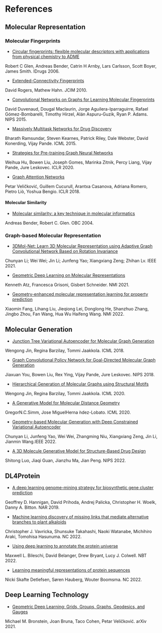 # References


## Molecular Representation

### Molecular Fingerprints

- [Circular fingerprints: flexible molecular descriptors with applications from physical chemistry to ADME](https://www.researchgate.net/profile/James_Smith97/publication/7255608_Circular_fingerprints_Flexible_molecular_descriptors_with_applications_from_physical_chemistry_to_ADME/links/54b291360cf220c63cd26290.pdf)

Robert C Glen, Andreas Bender, Catrin H Arnby, Lars Carlsson, Scott Boyer, James Smith. IDrugs 2006.

- [Extended-Connectivity Fingerprints](https://pubs.acs.org/doi/abs/10.1021/ci100050t)

David Rogers, Mathew Hahn. JCIM 2010.

- [Convolutional Networks on Graphs for Learning Molecular Fingerprints](https://papers.nips.cc/paper/5954-convolutional-networks-on-graphs-for-learning-molecular-fingerprints.pdf)

David Duvenaud, Dougal Maclaurin, Jorge Aguilera-Iparraguirre, Rafael Gómez-Bombarelli, Timothy Hirzel, Alán Aspuru-Guzik, Ryan P. Adams. NIPS 2015.

- [Massively Multitask Networks for Drug Discovery](https://arxiv.org/pdf/1502.02072.pdf)

Bharath Ramsundar, Steven Kearnes, Patrick Riley, Dale Webster, David Konerding, Vijay Pande. ICML 2015.

- [Strategies for Pre-training Graph Neural Networks](https://arxiv.org/pdf/1905.12265)

Weihua Hu, Bowen Liu, Joseph Gomes, Marinka Zitnik, Percy Liang, Vijay Pande, Jure Leskovec. ICLR 2020.

- [Graph Attention Networks](https://arxiv.org/pdf/1710.10903.pdf)

Petar Veličković, Guillem Cucurull, Arantxa Casanova, Adriana Romero, Pietro Liò, Yoshua Bengio. ICLR 2018.



#### Molecular Similarity

- [Molecular similarity: a key technique in molecular informatics](https://pubs.rsc.org/en/content/articlehtml/2004/ob/b409813g)

Andreas Bender, Robert C. Glen. OBC 2004.



### Graph-based Molecular Representation

- [3DMol-Net: Learn 3D Molecular Representation using Adaptive Graph Convolutional Network Based on Rotation Invariance](https://ieeexplore.ieee.org/abstract/document/9454403)

Chunyan Li; Wei Wei; Jin Li; Junfeng Yao; Xiangxiang Zeng; Zhihan Lv. IEEE 2021.

- [Geometric Deep Learning on Molecular Representations](https://arxiv.org/pdf/2107.12375.pdf)

Kenneth Atz, Francesca Grisoni, Gisbert Schneider. NMI 2021.

- [Geometry-enhanced molecular representation learning for property prediction](https://www.nature.com/articles/s42256-021-00438-4.pdf)

Xiaomin Fang, Lihang Liu, Jieqiong Lei, Donglong He, Shanzhuo Zhang, Jingbo Zhou, Fan Wang, Hua Wu Haifeng Wang. NMI 2022.



## Molecular Generation

- [Junction Tree Variational Autoencoder for Molecular Graph Generation](http://proceedings.mlr.press/v80/jin18a/jin18a.pdf)

Wengong Jin, Regina Barzilay, Tommi Jaakkola. ICML 2018.

- [Graph Convolutional Policy Network for Goal-Directed Molecular Graph Generation](https://proceedings.neurips.cc/paper/2018/file/d60678e8f2ba9c540798ebbde31177e8-Paper.pdf)

Jiaxuan You, Bowen Liu, Rex Ying, Vijay Pande, Jure Leskovec. NIPS 2018.

- [Hierarchical Generation of Molecular Graphs using Structural Motifs](https://arxiv.org/pdf/2002.03230.pdf)

Wengong Jin, Regina Barzilay, Tommi Jaakkola. ICML 2020.

- [A Generative Model for Molecular Distance Geometry](https://arxiv.org/pdf/1909.11459.pdf)

GregorN.C.Simm, Jose ́MiguelHerna ́ndez-Lobato. ICML 2020.

- [Geometry-based Molecular Generation with Deep Constrained Variational Autoencoder](https://ieeexplore.ieee.org/abstract/document/9714718)

Chunyan Li, Junfeng Yao, Wei Wei, Zhangming Niu, Xiangxiang Zeng, Jin Li, Jianmin Wang.IEEE 2022.

- [A 3D Molecule Generative Model for Structure-Based Drug Design](https://arxiv.org/pdf/2203.10446)

Shitong Luo, Jiaqi Guan, Jianzhu Ma, Jian Peng. NIPS 2022.



## DL4Protein

- [A deep learning genome-mining strategy for biosynthetic gene cluster prediction](https://academic.oup.com/nar/article-pdf/47/18/e110/30070680/gkz654.pdf)

Geoffrey D. Hannigan, David Prihoda, Andrej Palicka, Christopher H. Woelk, Danny A. Bitton. NAR 2019.

- [Machine learning discovery of missing links that mediate alternative branches to plant alkaloids](https://www.nature.com/articles/s41467-022-28883-8.pdf)

Christopher J. Vavricka, Shunsuke Takahashi, Naoki Watanabe,  Michihiro Araki, Tomohisa Hasunuma. NC 2022.

- [Using deep learning to annotate the protein universe](https://www.biorxiv.org/content/10.1101/626507.full.pdf)

Maxwell L. Bileschi, David Belanger, Drew Bryant, Lucy J. Colwell. NBT 2022.

- [Learning meaningful representations of protein sequences](https://www.nature.com/articles/s41467-022-29443-w.pdf)

Nicki Skafte Detlefsen, Søren Hauberg, Wouter Boomsma. NC 2022.





## Deep Learning Technology

- [Geometric Deep Learning: Grids, Groups, Graphs, Geodesics, and Gauges](https://arxiv.org/pdf/2104.13478.pdf)

Michael M. Bronstein, Joan Bruna, Taco Cohen, Petar Veličković. arXiv 2021.

